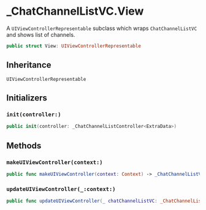 # \_ChatChannelListVC.View

A `UIViewControllerRepresentable` subclass which wraps `ChatChannelListVC` and shows list of channels.

``` swift
public struct View: UIViewControllerRepresentable 
```

## Inheritance

`UIViewControllerRepresentable`

## Initializers

### `init(controller:)`

``` swift
public init(controller: _ChatChannelListController<ExtraData>) 
```

## Methods

### `makeUIViewController(context:)`

``` swift
public func makeUIViewController(context: Context) -> _ChatChannelListVC<ExtraData> 
```

### `updateUIViewController(_:context:)`

``` swift
public func updateUIViewController(_ chatChannelListVC: _ChatChannelListVC<ExtraData>, context: Context) 
```
